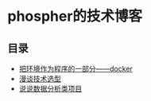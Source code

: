 # phospher的技术博客
## 目录
- [把环境作为程序的一部分——docker](https://phospher.github.io/docker)
- [漫谈技术选型](https://phospher.github.io/techSelect)
- [说说数据分析类项目](https://phospher.github.io/dataAnalysis)